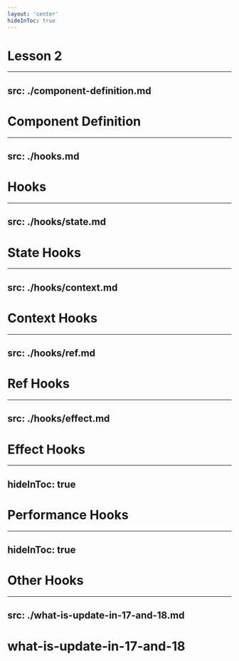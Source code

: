 ```yaml
---
layout: 'center'
hideInToc: true
---
```


# <span class="text-[60px]">Lesson 2</span>

---
src: ./component-definition.md
---

# Component Definition

---
src: ./hooks.md
---

# Hooks

---
src: ./hooks/state.md
---

# State Hooks

---
src: ./hooks/context.md
---

# Context Hooks

---
src: ./hooks/ref.md
---

# Ref Hooks

---
src: ./hooks/effect.md
---

# Effect Hooks

---
hideInToc: true
---

# Performance Hooks

---
hideInToc: true
---

# Other Hooks

---
src: ./what-is-update-in-17-and-18.md
---

# what-is-update-in-17-and-18